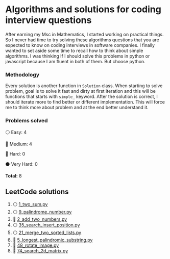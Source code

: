 # Algorithms and solutions for coding interview questions

After earning my Msc in Mathematics, I started working on practical things. 
So I never had time to try solving these algorithms questions that you are expected to know on 
coding interviews in software companies.
I finally wanted to set aside some time to recall how to think about simple algorithms.
I was thinking If I should solve this problems in python or javascript because I am fluent in both of them.
But choose python.


### Methodology
Every solution is another function in `Solution` class.
When starting to solve problem, goal is to solve it fast and dirty at first iteration and this will
be functions that starts with `simple_` keyword.
After the solution is correct, I should iterate more to find better or different implementation. This will force me 
to think more about problem and at the end better understand it.



### Problems solved

:white_circle: Easy: 4

:large_blue_circle: Medium: 4

:red_circle: Hard: 0

:black_circle: Very Hard: 0

__Total:__ 8

## LeetCode solutions

1. :white_circle: [1_two_sum.py](leetCode/1_two_sum.py)
2. :white_circle: [9_palindrome_number.py](leetCode/9_palindrome_number.py)
3. :large_blue_circle: [2_add_two_numbers.py](leetCode/2_add_two_numbers.py)
4. :white_circle: [35_search_insert_position.py](leetCode/35_search_insert_position.py)
5. :white_circle: [21_merge_two_sorted_lists.py](leetCode/21_merge_two_sorted_lists.py)
6. :large_blue_circle: [5_longest_palindromic_substring.py](leetCode/5_longest_palindromic_substring.py)
7. :large_blue_circle: [48_rotate_image.py](leetCode/48_rotate_image.py)
8. :large_blue_circle: [74_search_2d_matrix.py](leetCode/74_search_2d_matrix.py)
